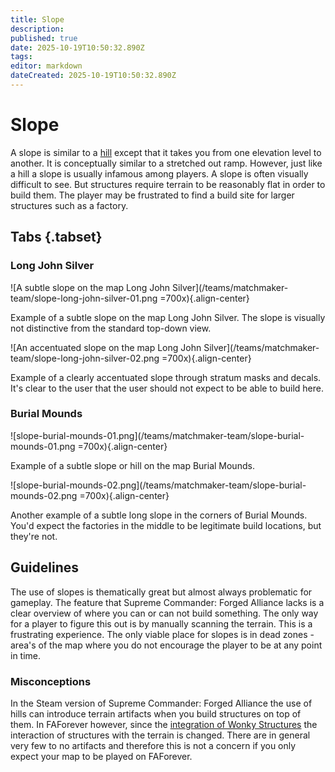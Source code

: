 ```yaml
---
title: Slope
description: 
published: true
date: 2025-10-19T10:50:32.890Z
tags: 
editor: markdown
dateCreated: 2025-10-19T10:50:32.890Z
---
```


# Slope

A slope is similar to a [hill](../hill) except that it takes you from one elevation level to another. It is conceptually similar to a stretched out ramp. However, just like a hill a slope is usually infamous among players. A slope is often visually difficult to see. But structures require terrain to be reasonably flat in order to build them. The player may be frustrated to find a build site for larger structures such as a factory. 

## Tabs {.tabset}
### Long John Silver

![A subtle slope on the map Long John Silver](/teams/matchmaker-team/slope-long-john-silver-01.png =700x){.align-center}

Example of a subtle slope on the map Long John Silver. The slope is visually not distinctive from the standard top-down view.

![An accentuated slope on the map Long John Silver](/teams/matchmaker-team/slope-long-john-silver-02.png =700x){.align-center}

Example of a clearly accentuated slope through stratum masks and decals. It's clear to the user that the user should not expect to be able to build here.

### Burial Mounds

![slope-burial-mounds-01.png](/teams/matchmaker-team/slope-burial-mounds-01.png =700x){.align-center}

Example of a subtle slope or hill on the map Burial Mounds.

![slope-burial-mounds-02.png](/teams/matchmaker-team/slope-burial-mounds-02.png =700x){.align-center}

Another example of a subtle long slope in the corners of Burial Mounds. You'd expect the factories in the middle to be legitimate build locations, but they're not.

## Guidelines

The use of slopes is thematically great but almost always problematic for gameplay. The feature that Supreme Commander: Forged Alliance lacks is a clear overview of where you can or can not build something. The only way for a player to figure this out is by manually scanning the terrain. This is a frustrating experience. The only viable place for slopes is in dead zones - area's of the map where you do not encourage the player to be at any point in time.

### Misconceptions

In the Steam version of Supreme Commander: Forged Alliance the use of hills can introduce terrain artifacts when you build structures on top of them. In FAForever however, since the [integration of Wonky Structures](https://github.com/FAForever/fa/pull/4584) the interaction of structures with the terrain is changed. There are in general very few to no artifacts and therefore this is not a concern if you only expect your map to be played on FAForever.
